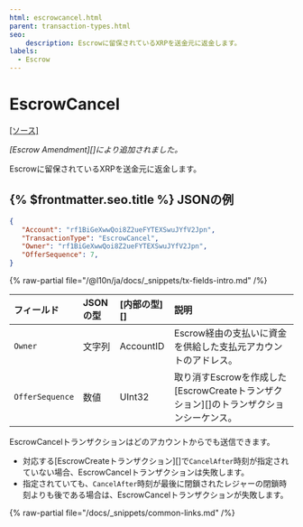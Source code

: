 ```yaml
---
html: escrowcancel.html
parent: transaction-types.html
seo:
    description: Escrowに留保されているXRPを送金元に返金します。
labels:
  - Escrow
---
```

# EscrowCancel

[[ソース]](https://github.com/XRPLF/rippled/blob/master/src/ripple/app/tx/impl/Escrow.cpp "Source")

_[Escrow Amendment][]により追加されました。_

Escrowに留保されているXRPを送金元に返金します。

## {% $frontmatter.seo.title %} JSONの例

```json
{
   "Account": "rf1BiGeXwwQoi8Z2ueFYTEXSwuJYfV2Jpn",
   "TransactionType": "EscrowCancel",
   "Owner": "rf1BiGeXwwQoi8Z2ueFYTEXSwuJYfV2Jpn",
   "OfferSequence": 7,
}
```

{% raw-partial file="/@l10n/ja/docs/_snippets/tx-fields-intro.md" /%}
<!--{# fix md highlighting_ #}-->


| フィールド           | JSONの型 | [内部の型][] | 説明                |
|:----------------|:----------|:------------------|:---------------------------|
| `Owner`         | 文字列    | AccountID         | Escrow経由の支払いに資金を供給した支払元アカウントのアドレス。 |
| `OfferSequence` | 数値    | UInt32            | 取り消すEscrowを作成した[EscrowCreateトランザクション][]のトランザクションシーケンス。 |

EscrowCancelトランザクションはどのアカウントからでも送信できます。

* 対応する[EscrowCreateトランザクション][]で`CancelAfter`時刻が指定されていない場合、EscrowCancelトランザクションは失敗します。
* 指定されていても、`CancelAfter`時刻が最後に閉鎖されたレジャーの閉鎖時刻よりも後である場合は、EscrowCancelトランザクションが失敗します。

{% raw-partial file="/docs/_snippets/common-links.md" /%}
